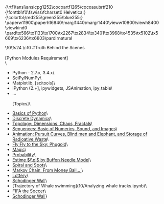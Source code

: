 {\rtf1\ansi\ansicpg1252\cocoartf1265\cocoasubrtf210
{\fonttbl\f0\fswiss\fcharset0 Helvetica;}
{\colortbl;\red255\green255\blue255;}
\paperw11900\paperh16840\margl1440\margr1440\vieww10800\viewh8400\viewkind0
\pard\tx566\tx1133\tx1700\tx2267\tx2834\tx3401\tx3968\tx4535\tx5102\tx5669\tx6236\tx6803\pardirnatural

\f0\fs24 \cf0 #Truth Behind the Scenes\
\
[Python Modules Requirement]\
 \
* Python - 2.7.x, 3.4.x\
* SciPy/NumPy\
* Matplotlib, [scitools]\
* IPython (2.+], ipywidgets, JSAnimation, ipy_table\
* ...\
\
[Topics]\
- [Basics of Python](8/2014-2-8.ipynb)\
- [Discrete Dynamics](2013-2-math-1.ipynb)\
- [Topology: Dimensions, Chaos, Fractals](2013-2-math-2.ipynb)\
- [Sequences: Basic of Numerics, Sound, and Images](3/2013-2-3.ipynb)\
- [Animation: Pursuit Curves, Blind men and Elephant, and Storage of Radioative Waste](4/2013-2-4.ipynb)\
- [Fly Fly to the Sky: Phugoid](5/2013-2-5.ipynb)\
- [Magic](5/magic.ipynb)\
- [Probability](6/2013-2-6.ipynb)\
- [Estime $\\pi$ by Buffon Needle Model](6/Buffons_Needle_Sim.ipynb)\
- [Spiral and Spots](6/reactiondiff-2.ipynb)\
- [Markov Chain: From Money Ball... ](7/2013-2-7.ipynb)\
- [Lottery](8/lottery.ipynb)\
- [Schodinger Wall](9/widget.ipynb)\
- [Trajectory of Whale swimming](10/Analyzing whale tracks.ipynb)\
- [FIFA the Soccer](11/soccer.ipynb)\
- [Schodinger Wall](12/widget.ipynb)}